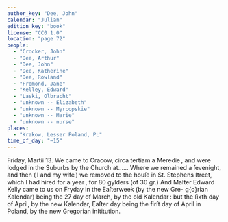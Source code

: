 ```yaml
---
author_key: "Dee, John"
calendar: "Julian"
edition_key: "book"
license: "CC0 1.0"
location: "page 72"
people:
  - "Crocker, John"
  - "Dee, Arthur"
  - "Dee, John"
  - "Dee, Katherine"
  - "Dee, Rowland"
  - "Fromond, Jane"
  - "Kelley, Edward"
  - "Laski, Olbracht"
  - "unknown -- Elizabeth"
  - "unknown -- Myrcopskie"
  - "unknown -- Marie"
  - "unknown -- nurse"
places:
  - "Krakow, Lesser Poland, PL"
time_of_day: "~15"
---
```

  Friday, Martii 13. We came to Cracow, circa tertiam a Meredie , and were lodged in the
Suburbs by the Church at…… Where we remained a ſevenight, and then ( I and my wife ) we
removed to the houſe in St. Stephens ſtreet, which I had hired for a year , for 80 gylders (of
30 gr.) And Maſter Edward Kelly came to us on Fryday in the Eaſterweek (by the new Gre-
g{o}rian Kalendar) being the 27 day of March, by the old Kalendar : but the ſixth day of April,
by the new Kalendar, Eaſter day being the firſt day of April in Poland, by the new Gregorian inſtitution.
